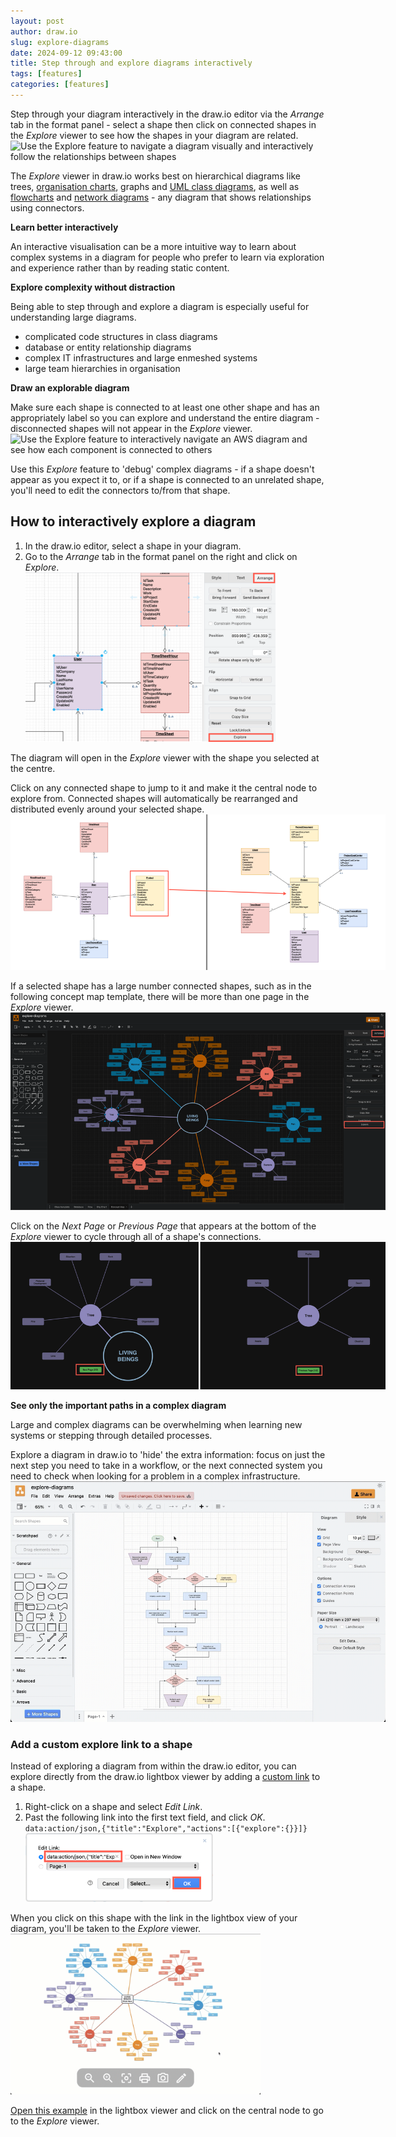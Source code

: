 ```yaml
---
layout: post
author: draw.io
slug: explore-diagrams
date: 2024-09-12 09:43:00
title: Step through and explore diagrams interactively
tags: [features]
categories: [features]
---
```


Step through your diagram interactively in the draw.io editor via the _Arrange_ tab in the format panel - select a shape then click on connected shapes in the _Explore_ viewer to see how the shapes in your diagram are related.
<br /><img src="/assets/img/blog/explore-concept-map.gif" style="width=100%;max-width:500px;height:auto;" alt="Use the Explore feature to navigate a diagram visually and interactively follow the relationships between shapes">

The _Explore_ viewer in draw.io works best on hierarchical diagrams like trees, [organisation charts](/blog/org-charts.html), graphs and [UML class diagrams](/blog/uml-class-diagrams.html), as well as [flowcharts](/doc/getting-started-basic-flow-chart.html) and [network diagrams](/blog/network-diagrams.html) - any diagram that shows relationships using connectors. 

**Learn better interactively**

An interactive visualisation can be a more intuitive way to learn about complex systems in a diagram for people who prefer to learn via exploration and experience rather than by reading static content.  

**Explore complexity without distraction** 

Being able to step through and explore a diagram is especially useful for understanding large diagrams.
* complicated code structures in class diagrams
* database or entity relationship diagrams
* complex IT infrastructures and large enmeshed systems
* large team hierarchies in organisation

**Draw an explorable diagram** 

Make sure each shape is connected to at least one other shape and has an appropriately label so you can explore and understand the entire diagram - disconnected shapes will not appear in the _Explore_ viewer.
<br /><img src="/assets/img/blog/explore-aws-diagram.gif" style="width=100%;max-width:500px;height:auto;" alt="Use the Explore feature to interactively navigate an AWS diagram and see how each component is connected to others">

Use this _Explore_ feature to 'debug' complex diagrams - if a shape doesn't appear as you expect it to, or if a shape is connected to an unrelated shape, you'll need to edit the connectors to/from that shape.

## How to interactively explore a diagram

1. In the draw.io editor, select a shape in your diagram. 
2. Go to the _Arrange_ tab in the format panel on the right and click on _Explore_. 
<br /><img src="/assets/img/blog/explore-arrange-tab.png" style="width=100%;max-width:400px;height:auto;" alt="Use the Explore feature to navigate a diagram visually and follow the relationships between shapes">

The diagram will open in the _Explore_ viewer with the shape you selected at the centre.

Click on any connected shape to jump to it and make it the central node to explore from. Connected shapes will automatically be rearranged and distributed evenly around your selected shape.
<br /><img src="/assets/img/blog/explore-click-on-shape.png" style="width=100%;max-width:600px;height:auto;" alt="Click on a shape in the Explore viewer in draw.io to visually step through your diagram and see which shapes are connected to the shape you have selected">

If a selected shape has a large number connected shapes, such as in the following concept map template, there will be more than one page in the _Explore_ viewer. 
<br /><img src="/assets/img/blog/explore-concept-map-full.png" style="width=100%;max-width:600px;height:auto;" alt="If a shape has a large number of connected shapes, these will be shown on multiple pages in the Explore viewer in draw.io">

Click on the _Next Page_ or _Previous Page_ that appears at the bottom of the _Explore_ viewer to cycle through all of a shape's connections.
 <br /><img src="/assets/img/blog/explore-next-previous-page.png" style="width=100%;max-width:600px;height:auto;" alt="If a shape has a large number of connected shapes, click on Next Page / Previous Page to see all of them in the Explore viewer in draw.io">

**See only the important paths in a complex diagram**

Large and complex diagrams can be overwhelming when learning new systems or stepping through detailed processes. 

Explore a diagram in draw.io to 'hide' the extra information: focus on just the next step you need to take in a workflow, or the next connected system you need to check when looking for a problem in a complex infrastructure.
 <br /><img src="/assets/img/blog/explore-flowchart.gif" style="width=100%;max-width:600px;height:auto;" alt="Step through a complex workflow with the Explore feature in draw.io to more easily ignore all the extra steps you don't need to take">

### Add a custom explore link to a shape

Instead of exploring a diagram from within the draw.io editor, you can explore directly from the draw.io lightbox viewer by adding a [custom link](/doc/faq/custom-links.html) to a shape. 

1. Right-click on a shape and select _Edit Link_.
2. Past the following link into the first text field, and click _OK_.
<br />``data:action/json,{"title":"Explore","actions":[{"explore":{}}]}``
<br /><img src="/assets/img/blog/explore-custom-link.png" style="width=100%;max-width:300px;height:auto;" alt="Add a custom link on a shape to allow viewers looking at a diagram in the draw.io lightbox to explore the diagram from that shape">

When you click on this shape with the link in the lightbox view of your diagram, you'll be taken to the _Explore_ viewer. 
<br /><img src="/assets/img/blog/explore-from-lightbox.gif" style="width=100%;max-width:400px;height:auto;" alt="Add a custom link on a shape to allow viewers looking at a diagram in the draw.io lightbox to explore the diagram from that shape">

[Open this example](https://viewer.diagrams.net/?lightbox=1&page=1&highlight=0000ff&edit=_blank&layers=1&nav=1&title=#Uhttps%3A%2F%2Fraw.githubusercontent.com%2Fjgraph%2Fdrawio-diagrams%2Fdev%2Fblog%2Fexplore-with-custom-link.drawio) in the lightbox viewer and click on the central node to go to the _Explore_ viewer.